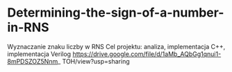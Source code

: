 # Determining-the-sign-of-a-number-in-RNS

Wyznaczanie znaku liczby w RNS
Cel projektu: analiza, implementacja C++, implementacja Verilog
https://drive.google.com/file/d/1aMb_AQbGg1qnui1-8mPDSZOZ5Nnm_
TOH/view?usp=sharing

